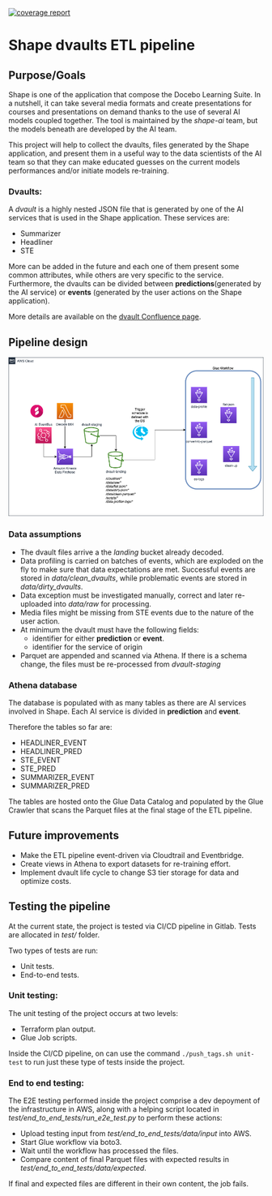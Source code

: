 [![coverage report](https://git.docebo.info/ai/shape-dvault/badges/master/coverage.svg)](https://git.docebo.info/ai/shape-dvault/commits/master)

# Shape dvaults ETL pipeline

## Purpose/Goals

Shape is one of the application that compose the Docebo Learning Suite. In a nutshell, it can take several media formats and create presentations for courses and presentations on demand thanks to the use of several AI models coupled together. The tool is maintained by the _shape-ai_ team, but the models beneath are developed by the AI team.

This project will help to collect the dvaults, files generated by the Shape application, and present them in a useful way to the data scientists of the AI team so that they can make educated guesses on the current models performances and/or initiate models re-training.

### Dvaults:

A _dvault_ is a highly nested JSON file that is generated by one of the AI services that is used in the Shape application. These services are:

- Summarizer
- Headliner
- STE

More can be added in the future and each one of them present some common attributes, while others are very specific to the service.
Furthermore, the dvaults can be divided between **predictions**(generated by the AI service) or **events** (generated by the user actions on the Shape application).

More details are available on the [dvault Confluence page](https://docebo.atlassian.net/wiki/spaces/AI/pages/1698332715/D-Vault+events).

## Pipeline design

![shape dvault pipeline](ShapeDvaultGitlabSchema.png "Shape DVault Pipeline")

### Data assumptions

- The dvault files arrive a the _landing_ bucket already decoded.
- Data profiling is carried on batches of events, which are exploded on the fly to make sure that data expectations are met. Successful events are stored in _data/clean_dvaults_, while problematic events are stored in _data/dirty_dvaults_.
- Data exception must be investigated manually, correct and later re-uploaded into _data/raw_ for processing.
- Media files might be missing from STE events due to the nature of the user action.
- At minimum the dvault must have the following fields:
  - identifier for either **prediction** or **event**.
  - identifier for the service of origin
- Parquet are appended and scanned via Athena. If there is a schema change, the files must be re-processed from _dvault-staging_

### Athena database

The database is populated with as many tables as there are AI services involved in Shape. Each AI service is divided in **prediction** and **event**.

Therefore the tables so far are:

- HEADLINER_EVENT
- HEADLINER_PRED
- STE_EVENT
- STE_PRED
- SUMMARIZER_EVENT
- SUMMARIZER_PRED

The tables are hosted onto the Glue Data Catalog and populated by the Glue Crawler that scans the Parquet files at the final stage of the ETL pipeline.

## Future improvements

- Make the ETL pipeline event-driven via Cloudtrail and Eventbridge.
- Create views in Athena to export datasets for re-training effort.
- Implement dvault life cycle to change S3 tier storage for data and optimize costs.

## Testing the pipeline

At the current state, the project is tested via CI/CD pipeline in Gitlab. Tests are allocated in _test/_ folder.

Two types of tests are run:

- Unit tests.
- End-to-end tests.

### Unit testing:

The unit testing of the project occurs at two levels:

- Terraform plan output.
- Glue Job scripts.

Inside the CI/CD pipeline, on can use the command `./push_tags.sh unit-test` to run just these type of tests inside the project.

### End to end testing:

The E2E testing performed inside the project comprise a dev depoyment of the infrastructure in AWS, along with a helping script located in _test/end_to_end_tests/run_e2e_test.py_ to perform these actions:

- Upload testing input from _test/end_to_end_tests/data/input_ into AWS.
- Start Glue workflow via boto3.
- Wait until the workflow has processed the files.
- Compare content of final Parquet files with expected results in _test/end_to_end_tests/data/expected_.

If final and expected files are different in their own content, the job fails.
